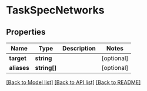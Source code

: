 # TaskSpecNetworks

## Properties
Name | Type | Description | Notes
------------ | ------------- | ------------- | -------------
**target** | **string** |  | [optional] 
**aliases** | **string[]** |  | [optional] 

[[Back to Model list]](../README.md#documentation-for-models) [[Back to API list]](../README.md#documentation-for-api-endpoints) [[Back to README]](../README.md)


